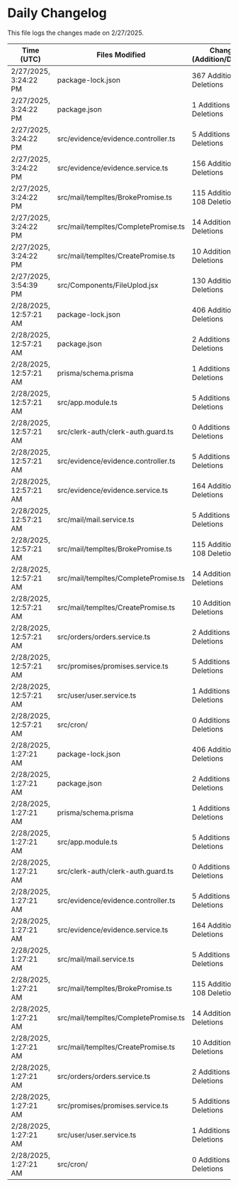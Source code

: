 # Daily Changelog

This file logs the changes made on 2/27/2025.

| Time (UTC)             | Files Modified                    | Changes (Addition/Deletion) |
|------------------------|-----------------------------------|-----------------------------|
| 2/27/2025, 3:24:22 PM | package-lock.json | 367 Additions & 1 Deletions |
| 2/27/2025, 3:24:22 PM | package.json | 1 Additions & 0 Deletions |
| 2/27/2025, 3:24:22 PM | src/evidence/evidence.controller.ts | 5 Additions & 0 Deletions |
| 2/27/2025, 3:24:22 PM | src/evidence/evidence.service.ts | 156 Additions & 92 Deletions |
| 2/27/2025, 3:24:22 PM | src/mail/templtes/BrokePromise.ts | 115 Additions & 108 Deletions |
| 2/27/2025, 3:24:22 PM | src/mail/templtes/CompletePromise.ts | 14 Additions & 7 Deletions |
| 2/27/2025, 3:24:22 PM | src/mail/templtes/CreatePromise.ts | 10 Additions & 11 Deletions |
| 2/27/2025, 3:54:39 PM | src/Components/FileUplod.jsx | 130 Additions & 43 Deletions|
| 2/28/2025, 12:57:21 AM | package-lock.json | 406 Additions & 1 Deletions|
| 2/28/2025, 12:57:21 AM | package.json | 2 Additions & 0 Deletions|
| 2/28/2025, 12:57:21 AM | prisma/schema.prisma | 1 Additions & 1 Deletions|
| 2/28/2025, 12:57:21 AM | src/app.module.ts | 5 Additions & 1 Deletions|
| 2/28/2025, 12:57:21 AM | src/clerk-auth/clerk-auth.guard.ts | 0 Additions & 2 Deletions|
| 2/28/2025, 12:57:21 AM | src/evidence/evidence.controller.ts | 5 Additions & 0 Deletions|
| 2/28/2025, 12:57:21 AM | src/evidence/evidence.service.ts | 164 Additions & 92 Deletions|
| 2/28/2025, 12:57:21 AM | src/mail/mail.service.ts | 5 Additions & 11 Deletions|
| 2/28/2025, 12:57:21 AM | src/mail/templtes/BrokePromise.ts | 115 Additions & 108 Deletions|
| 2/28/2025, 12:57:21 AM | src/mail/templtes/CompletePromise.ts | 14 Additions & 7 Deletions|
| 2/28/2025, 12:57:21 AM | src/mail/templtes/CreatePromise.ts | 10 Additions & 11 Deletions|
| 2/28/2025, 12:57:21 AM | src/orders/orders.service.ts | 2 Additions & 3 Deletions|
| 2/28/2025, 12:57:21 AM | src/promises/promises.service.ts | 5 Additions & 11 Deletions|
| 2/28/2025, 12:57:21 AM | src/user/user.service.ts | 1 Additions & 7 Deletions|
| 2/28/2025, 12:57:21 AM | src/cron/ | 0 Additions & 0 Deletions|
| 2/28/2025, 1:27:21 AM | package-lock.json | 406 Additions & 1 Deletions|
| 2/28/2025, 1:27:21 AM | package.json | 2 Additions & 0 Deletions|
| 2/28/2025, 1:27:21 AM | prisma/schema.prisma | 1 Additions & 1 Deletions|
| 2/28/2025, 1:27:21 AM | src/app.module.ts | 5 Additions & 1 Deletions|
| 2/28/2025, 1:27:21 AM | src/clerk-auth/clerk-auth.guard.ts | 0 Additions & 2 Deletions|
| 2/28/2025, 1:27:21 AM | src/evidence/evidence.controller.ts | 5 Additions & 0 Deletions|
| 2/28/2025, 1:27:21 AM | src/evidence/evidence.service.ts | 164 Additions & 92 Deletions|
| 2/28/2025, 1:27:21 AM | src/mail/mail.service.ts | 5 Additions & 11 Deletions|
| 2/28/2025, 1:27:21 AM | src/mail/templtes/BrokePromise.ts | 115 Additions & 108 Deletions|
| 2/28/2025, 1:27:21 AM | src/mail/templtes/CompletePromise.ts | 14 Additions & 7 Deletions|
| 2/28/2025, 1:27:21 AM | src/mail/templtes/CreatePromise.ts | 10 Additions & 11 Deletions|
| 2/28/2025, 1:27:21 AM | src/orders/orders.service.ts | 2 Additions & 3 Deletions|
| 2/28/2025, 1:27:21 AM | src/promises/promises.service.ts | 5 Additions & 11 Deletions|
| 2/28/2025, 1:27:21 AM | src/user/user.service.ts | 1 Additions & 7 Deletions|
| 2/28/2025, 1:27:21 AM | src/cron/ | 0 Additions & 0 Deletions|
